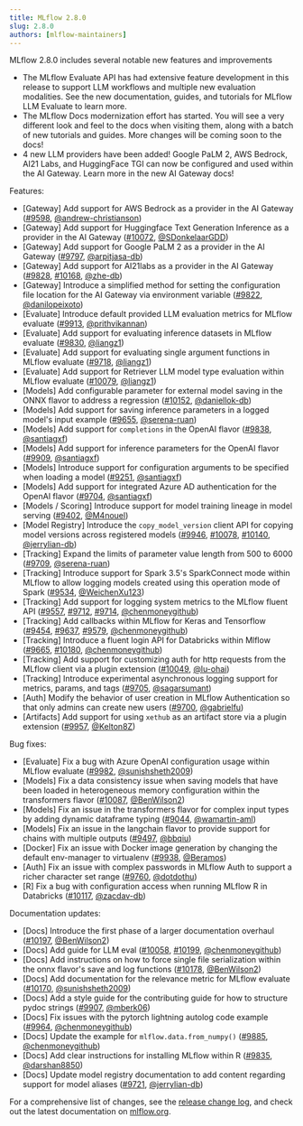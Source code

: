 ```yaml
---
title: MLflow 2.8.0
slug: 2.8.0
authors: [mlflow-maintainers]
---
```


MLflow 2.8.0 includes several notable new features and improvements

- The MLflow Evaluate API has had extensive feature development in this release to support LLM workflows and multiple new evaluation modalities. See the new documentation, guides, and tutorials for MLflow LLM Evaluate to learn more.
- The MLflow Docs modernization effort has started. You will see a very different look and feel to the docs when visiting them, along with a batch of new tutorials and guides. More changes will be coming soon to the docs!
- 4 new LLM providers have been added! Google PaLM 2, AWS Bedrock, AI21 Labs, and HuggingFace TGI can now be configured and used within the AI Gateway. Learn more in the new AI Gateway docs!

Features:

- [Gateway] Add support for AWS Bedrock as a provider in the AI Gateway ([#9598](https://github.com/mlflow/mlflow/pull/9598), [@andrew-christianson](https://github.com/andrew-christianson))
- [Gateway] Add support for Huggingface Text Generation Inference as a provider in the AI Gateway ([#10072](https://github.com/mlflow/mlflow/pull/10072), [@SDonkelaarGDD](https://github.com/SDonkelaarGDD))
- [Gateway] Add support for Google PaLM 2 as a provider in the AI Gateway ([#9797](https://github.com/mlflow/mlflow/pull/9797), [@arpitjasa-db](https://github.com/arpitjasa-db))
- [Gateway] Add support for AI21labs as a provider in the AI Gateway ([#9828](https://github.com/mlflow/mlflow/pull/9828), [#10168](https://github.com/mlflow/mlflow/pull/10168), [@zhe-db](https://github.com/zhe-db))
- [Gateway] Introduce a simplified method for setting the configuration file location for the AI Gateway via environment variable ([#9822](https://github.com/mlflow/mlflow/pull/9822), [@danilopeixoto](https://github.com/danilopeixoto))
- [Evaluate] Introduce default provided LLM evaluation metrics for MLflow evaluate ([#9913](https://github.com/mlflow/mlflow/pull/9913), [@prithvikannan](https://github.com/prithvikannan))
- [Evaluate] Add support for evaluating inference datasets in MLflow evaluate ([#9830](https://github.com/mlflow/mlflow/pull/9830), [@liangz1](https://github.com/liangz1))
- [Evaluate] Add support for evaluating single argument functions in MLflow evaluate ([#9718](https://github.com/mlflow/mlflow/pull/9718), [@liangz1](https://github.com/liangz1))
- [Evaluate] Add support for Retriever LLM model type evaluation within MLflow evaluate ([#10079](https://github.com/mlflow/mlflow/pull/10079), [@liangz1](https://github.com/liangz1))
- [Models] Add configurable parameter for external model saving in the ONNX flavor to address a regression ([#10152](https://github.com/mlflow/mlflow/pull/10152), [@daniellok-db](https://github.com/daniellok-db))
- [Models] Add support for saving inference parameters in a logged model's input example ([#9655](https://github.com/mlflow/mlflow/pull/9655), [@serena-ruan](https://github.com/serena-ruan))
- [Models] Add support for `completions` in the OpenAI flavor ([#9838](https://github.com/mlflow/mlflow/pull/9838), [@santiagxf](https://github.com/santiagxf))
- [Models] Add support for inference parameters for the OpenAI flavor ([#9909](https://github.com/mlflow/mlflow/pull/9909), [@santiagxf](https://github.com/santiagxf))
- [Models] Introduce support for configuration arguments to be specified when loading a model ([#9251](https://github.com/mlflow/mlflow/pull/9251), [@santiagxf](https://github.com/santiagxf))
- [Models] Add support for integrated Azure AD authentication for the OpenAI flavor ([#9704](https://github.com/mlflow/mlflow/pull/9704), [@santiagxf](https://github.com/santiagxf))
- [Models / Scoring] Introduce support for model training lineage in model serving ([#9402](https://github.com/mlflow/mlflow/pull/9402), [@M4nouel](https://github.com/M4nouel))
- [Model Registry] Introduce the `copy_model_version` client API for copying model versions across registered models ([#9946](https://github.com/mlflow/mlflow/pull/9946), [#10078](https://github.com/mlflow/mlflow/pull/10078), [#10140](https://github.com/mlflow/mlflow/pull/10140), [@jerrylian-db](https://github.com/jerrylian-db))
- [Tracking] Expand the limits of parameter value length from 500 to 6000 ([#9709](https://github.com/mlflow/mlflow/pull/9709), [@serena-ruan](https://github.com/serena-ruan))
- [Tracking] Introduce support for Spark 3.5's SparkConnect mode within MLflow to allow logging models created using this operation mode of Spark ([#9534](https://github.com/mlflow/mlflow/pull/9534), [@WeichenXu123](https://github.com/WeichenXu123))
- [Tracking] Add support for logging system metrics to the MLflow fluent API ([#9557](https://github.com/mlflow/mlflow/pull/9557), [#9712](https://github.com/mlflow/mlflow/pull/9712), [#9714](https://github.com/mlflow/mlflow/pull/9714), [@chenmoneygithub](https://github.com/chenmoneygithub))
- [Tracking] Add callbacks within MLflow for Keras and Tensorflow ([#9454](https://github.com/mlflow/mlflow/pull/9454), [#9637](https://github.com/mlflow/mlflow/pull/9637), [#9579](https://github.com/mlflow/mlflow/pull/9579), [@chenmoneygithub](https://github.com/chenmoneygithub))
- [Tracking] Introduce a fluent login API for Databricks within Mlflow ([#9665](https://github.com/mlflow/mlflow/pull/9665), [#10180](https://github.com/mlflow/mlflow/pull/10180), [@chenmoneygithub](https://github.com/chenmoneygithub))
- [Tracking] Add support for customizing auth for http requests from the MLflow client via a plugin extension ([#10049](https://github.com/mlflow/mlflow/pull/10049), [@lu-ohai](https://github.com/lu-ohai))
- [Tracking] Introduce experimental asynchronous logging support for metrics, params, and tags ([#9705](https://github.com/mlflow/mlflow/pull/9705), [@sagarsumant](https://github.com/sagarsumant))
- [Auth] Modify the behavior of user creation in MLflow Authentication so that only admins can create new users ([#9700](https://github.com/mlflow/mlflow/pull/9700), [@gabrielfu](https://github.com/gabrielfu))
- [Artifacts] Add support for using `xethub` as an artifact store via a plugin extension ([#9957](https://github.com/mlflow/mlflow/pull/9957), [@Kelton8Z](https://github.com/Kelton8Z))

Bug fixes:

- [Evaluate] Fix a bug with Azure OpenAI configuration usage within MLflow evaluate ([#9982](https://github.com/mlflow/mlflow/pull/9982), [@sunishsheth2009](https://github.com/sunishsheth2009))
- [Models] Fix a data consistency issue when saving models that have been loaded in heterogeneous memory configuration within the transformers flavor ([#10087](https://github.com/mlflow/mlflow/pull/10087), [@BenWilson2](https://github.com/BenWilson2))
- [Models] Fix an issue in the transformers flavor for complex input types by adding dynamic dataframe typing ([#9044](https://github.com/mlflow/mlflow/pull/9044), [@wamartin-aml](https://github.com/wamartin-aml))
- [Models] Fix an issue in the langchain flavor to provide support for chains with multiple outputs ([#9497](https://github.com/mlflow/mlflow/pull/9497), [@bbqiu](https://github.com/bbqiu))
- [Docker] Fix an issue with Docker image generation by changing the default env-manager to virtualenv ([#9938](https://github.com/mlflow/mlflow/pull/9938), [@Beramos](https://github.com/Beramos))
- [Auth] Fix an issue with complex passwords in MLflow Auth to support a richer character set range ([#9760](https://github.com/mlflow/mlflow/pull/9760), [@dotdothu](https://github.com/dotdothu))
- [R] Fix a bug with configuration access when running MLflow R in Databricks ([#10117](https://github.com/mlflow/mlflow/pull/10117), [@zacdav-db](https://github.com/zacdav-db))

Documentation updates:

- [Docs] Introduce the first phase of a larger documentation overhaul ([#10197](https://github.com/mlflow/mlflow/pull/10197), [@BenWilson2](https://github.com/BenWilson2))
- [Docs] Add guide for LLM eval ([#10058](https://github.com/mlflow/mlflow/pull/10058), [#10199](https://github.com/mlflow/mlflow/pull/10199), [@chenmoneygithub](https://github.com/chenmoneygithub))
- [Docs] Add instructions on how to force single file serialization within the onnx flavor's save and log functions ([#10178](https://github.com/mlflow/mlflow/pull/10178), [@BenWilson2](https://github.com/BenWilson2))
- [Docs] Add documentation for the relevance metric for MLflow evaluate ([#10170](https://github.com/mlflow/mlflow/pull/10170), [@sunishsheth2009](https://github.com/sunishsheth2009))
- [Docs] Add a style guide for the contributing guide for how to structure pydoc strings ([#9907](https://github.com/mlflow/mlflow/pull/9907), [@mberk06](https://github.com/mberk06))
- [Docs] Fix issues with the pytorch lightning autolog code example ([#9964](https://github.com/mlflow/mlflow/pull/9964), [@chenmoneygithub](https://github.com/chenmoneygithub))
- [Docs] Update the example for `mlflow.data.from_numpy()` ([#9885](https://github.com/mlflow/mlflow/pull/9885), [@chenmoneygithub](https://github.com/chenmoneygithub))
- [Docs] Add clear instructions for installing MLflow within R ([#9835](https://github.com/mlflow/mlflow/pull/9835), [@darshan8850](https://github.com/darshan8850))
- [Docs] Update model registry documentation to add content regarding support for model aliases ([#9721](https://github.com/mlflow/mlflow/pull/9721), [@jerrylian-db](https://github.com/jerrylian-db))

For a comprehensive list of changes, see the [release change log](https://github.com/mlflow/mlflow/releases/tag/v2.8.0), and check out the latest documentation on [mlflow.org](http://mlflow.org/).
